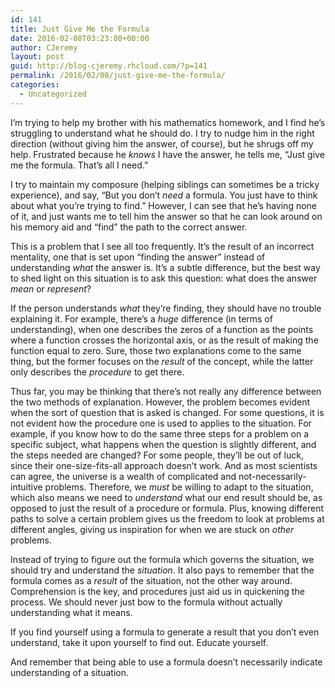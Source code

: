```yaml
---
id: 141
title: Just Give Me the Formula
date: 2016-02-08T03:23:00+00:00
author: CJeremy
layout: post
guid: http://blog-cjeremy.rhcloud.com/?p=141
permalink: /2016/02/08/just-give-me-the-formula/
categories:
  - Uncategorized
---
```

I&#8217;m trying to help my brother with his mathematics homework, and I find he&#8217;s struggling to understand what he should do. I try to nudge him in the right direction (without giving him the answer, of course), but he shrugs off my help. Frustrated because he _knows_ I have the answer, he tells me, &#8220;Just give me the formula. That&#8217;s all I need.&#8221;

I try to maintain my composure (helping siblings can sometimes be a tricky experience), and say, &#8220;But you don&#8217;t _need_ a formula. You just have to think about what you&#8217;re trying to find.&#8221; However, I can see that he&#8217;s having none of it, and just wants me to tell him the answer so that he can look around on his memory aid and &#8220;find&#8221; the path to the correct answer.

This is a problem that I see all too frequently. It&#8217;s the result of an incorrect mentality, one that is set upon &#8220;finding the answer&#8221; instead of understanding _what_ the answer is. It&#8217;s a subtle difference, but the best way to shed light on this situation is to ask this question: what does the answer _mean_ or _represent_?

If the person understands _what_ they&#8217;re finding, they should have no trouble explaining it. For example, there&#8217;s a _huge_ difference (in terms of understanding), when one describes the zeros of a function as the points where a function crosses the horizontal axis, or as the result of making the function equal to zero. Sure, those two explanations come to the same thing, but the former focuses on the _result_ of the concept, while the latter only describes the _procedure_ to get there.

Thus far, you may be thinking that there&#8217;s not really any difference between the two methods of explanation. However, the problem becomes evident when the sort of question that is asked is changed. For some questions, it is not evident how the procedure one is used to applies to the situation. For example, if you know how to do the same three steps for a problem on a specific subject, what happens when the question is slightly different, and the steps needed are changed? For some people, they&#8217;ll be out of luck, since their one-size-fits-all approach doesn&#8217;t work. And as most scientists can agree, the universe is a wealth of complicated and not-necessarily-intuitive problems. Therefore, we _must_ be willing to adapt to the situation, which also means we need to _understand_ what our end result should be, as opposed to just the result of a procedure or formula. Plus, knowing different paths to solve a certain problem gives us the freedom to look at problems at different angles, giving us inspiration for when we are stuck on _other_ problems.

Instead of trying to figure out the formula which governs the situation, we should try and understand the _situation_. It also pays to remember that the formula comes as a _result_ of the situation, not the other way around. Comprehension is the key, and procedures just aid us in quickening the process. We should never just bow to the formula without actually understanding what it means.

If you find yourself using a formula to generate a result that you don&#8217;t even understand, take it upon yourself to find out. Educate yourself.

And remember that being able to use a formula doesn&#8217;t necessarily indicate understanding of a situation.
